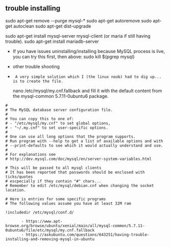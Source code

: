 ## trouble installing
   sudo apt-get remove --purge mysql-\*
   sudo apt-get autoremove
   sudo apt-get autoclean
   sudo apt-get dist-upgrade
      
  sudo apt-get install mysql-server mysql-client (or maria if still having trouble). sudo apt-get install mariadb-server
   
   - If you have issues uninstalling/installing because MySQL process is live, you can try this first, then above:
                 sudo kill $(pgrep mysql)

   
   - other trouble shooting
   -      A very simple solution which I (the linux noob) had to dig up... is to create the file.

       nano /etc/mysql/my.cnf.fallback
        and fill it with the default content from the mysql-common 5.7.11-0ubuntu6 package.

    #
    # The MySQL database server configuration file.
    #
    # You can copy this to one of:
    # - "/etc/mysql/my.cnf" to set global options,
    # - "~/.my.cnf" to set user-specific options.
    # 
    # One can use all long options that the program supports.
    # Run program with --help to get a list of available options and with
    # --print-defaults to see which it would actually understand and use.
    #
    # For explanations see
    # http://dev.mysql.com/doc/mysql/en/server-system-variables.html

    # This will be passed to all mysql clients
    # It has been reported that passwords should be enclosed with ticks/quotes
    # escpecially if they contain "#" chars...
    # Remember to edit /etc/mysql/debian.cnf when changing the socket location.

    # Here is entries for some specific programs
    # The following values assume you have at least 32M ram

    !includedir /etc/mysql/conf.d/
    
           - https://www.apt-browse.org/browse/ubuntu/xenial/main/all/mysql-common/5.7.11-0ubuntu6/file/etc/mysql/my.cnf.fallback
           - https://askubuntu.com/questions/643251/having-trouble-installing-and-removing-mysql-in-ubuntu
